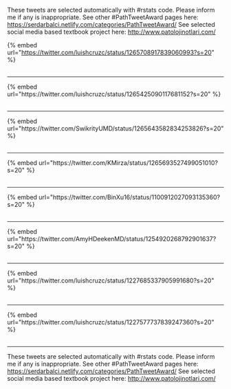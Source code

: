 

These tweets are selected automatically with #rstats code. Please inform me if any is inappropriate.
See other #PathTweetAward pages here: https://serdarbalci.netlify.com/categories/PathTweetAward/ 
See selected social media based textbook project here: http://www.patolojinotlari.com/

{% embed url="https://twitter.com/luishcruzc/status/1265708917839060993?s=20" %}<br>
<br>
<hr>
{% embed url="https://twitter.com/luishcruzc/status/1265425090117681152?s=20" %}<br>
<br>
<hr>
{% embed url="https://twitter.com/SwikrityUMD/status/1265643582834253826?s=20" %}<br>
<br>
<hr>
{% embed url="https://twitter.com/KMirza/status/1265693527499051010?s=20" %}<br>
<br>
<hr>
{% embed url="https://twitter.com/BinXu16/status/1100912027093135360?s=20" %}<br>
<br>
<hr>
{% embed url="https://twitter.com/AmyHDeekenMD/status/1254920268792901637?s=20" %}<br>
<br>
<hr>
{% embed url="https://twitter.com/luishcruzc/status/1227685337905991680?s=20" %}<br>
<br>
<hr>
{% embed url="https://twitter.com/luishcruzc/status/1227577737839247360?s=20" %}<br>
<br>
<hr>


These tweets are selected automatically with #rstats code. Please inform me if any is inappropriate.
See other #PathTweetAward pages here: https://serdarbalci.netlify.com/categories/PathTweetAward/ 
See selected social media based textbook project here: http://www.patolojinotlari.com/
